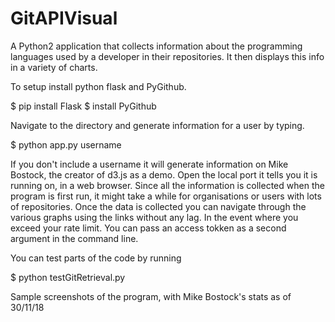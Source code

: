 # GitAPIVisual
A Python2 application that collects information about the programming languages used by a developer in their repositories.
It then displays this info in a variety of charts.

To setup install python flask and PyGithub.

$ pip install Flask
$ install PyGithub

Navigate to the directory and generate information for a user by typing.

$ python app.py username

If you don't include a username it will generate information on Mike Bostock, the creator of d3.js as a demo.
Open the local port it tells you it is running on, in a web browser. 
Since all the information is collected when the program is first run, it might take a while for organisations or users with lots of repositories. 
Once the data is collected you can navigate through the various graphs using the links without any lag.
In the event where you exceed your rate limit. You can pass an access tokken as a second argument in the command line.

You can test parts of the code by running

$ python testGitRetrieval.py

Sample screenshots of the program, with Mike Bostock's stats as of 30/11/18

